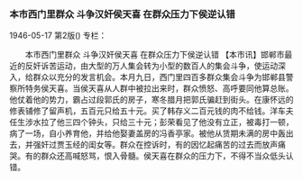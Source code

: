 ### 本市西门里群众  斗争汉奸侯天喜  在群众压力下侯逆认错

1946-05-17
第2版()
专栏：

　　本市西门里群众
    斗争汉奸侯天喜
    在群众压力下侯逆认错
    【本市讯】邯郸市最近的反奸诉苦运动，由大型的万人集会转为小型的数百人的集会斗争，使运动深入，给群众以充分的发言机会。本月九日，西门里四百多群众集会斗争为邯郸县警察所特务侯天喜。当侯天喜从人群中被拉出来时，群众愤怒、高呼要同他算总账。他仗着他的势力，霸占过段郭氏的房子，寒冬腊月把郭氏骗赶到街头。在康怀远的修表铺修了留声机，五百元只给五十元。买了韩存义二百元钱的肉不给钱。洋车夫任生涉水拉了他三四个钟头，只给三十元；彭荣看见了他没有立正，被毒打一顿，病了一场，自小养育他，并给他娶妻盖房的冯香亭家。被他从赁期未满的房中轰出去，并强奸过贾玉经的闺女等。群众在控诉时，有的因忆起痛苦的过去而放声痛哭。有的群众还高喊怒骂，恨入骨髓。侯天喜在群众的压力下，不得不当众低头认错。

